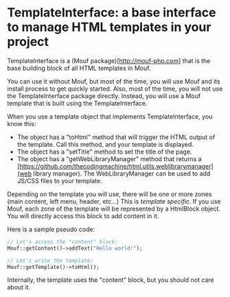 TemplateInterface: a base interface to manage HTML templates in your project
============================================================================


TemplateInterface is a (Mouf package)[http://mouf-php.com] that is the base building block of all HTML templates in Mouf.

You can use it without Mouf, but most of the time, you will use Mouf and its install process to get quickly started.
Also, most of the time, you will not use the TemplateInterface package directly. Instead, you will use a Mouf template that is built using the TemplateInterface.
 
When you use a template object that implements TemplateInterface, you know this:
- The object has a "toHtml" method that will trigger the HTML output of the template. Call this method, and your template is displayed.
- The object has a "setTitle" method to set the title of the page.
- The object has a "getWebLibraryManager" method that returns a [https://github.com/thecodingmachine/html.utils.weblibrarymanager](web library manager).
  The WebLibraryManager can be used to add JS/CSS files to your template.

Depending on the template you will use, there will be one or more zones (main content, left menu, header, etc...)
This is *template specific*. If you use Mouf, each zone of the template will be represented by a HtmlBlock object.
You will directly access this block to add content in it.

Here is a sample pseudo code:

```php
// Let's access the "content" block:
Mouf::getContent()->addText("Hello world!");

// Let's write the template:
Mouf::getTemplate()->toHtml();
```

Internally, the template uses the "content" block, but you should not care about it.